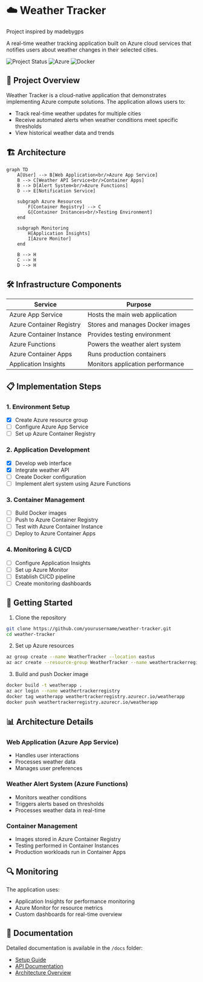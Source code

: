 # ☁️ Weather Tracker
Project inspired by madebygps

A real-time weather tracking application built on Azure cloud services that notifies users about weather changes in their selected cities.

![Project Status](https://img.shields.io/badge/status-in%20development-yellow)
![Azure](https://img.shields.io/badge/azure-%230072C6.svg?style=flat&logo=microsoftazure&logoColor=white)
![Docker](https://img.shields.io/badge/docker-%230db7ed.svg?style=flat&logo=docker&logoColor=white)

## 🎯 Project Overview

Weather Tracker is a cloud-native application that demonstrates implementing Azure compute solutions. The application allows users to:
- Track real-time weather updates for multiple cities
- Receive automated alerts when weather conditions meet specific thresholds
- View historical weather data and trends

## 🏗️ Architecture

```mermaid
graph TD
    A[User] --> B[Web Application<br/>Azure App Service]
    B --> C[Weather API Service<br/>Container Apps]
    B --> D[Alert System<br/>Azure Functions]
    D --> E[Notification Service]
    
    subgraph Azure Resources
        F[Container Registry] --> C
        G[Container Instances<br/>Testing Environment]
    end
    
    subgraph Monitoring
        H[Application Insights]
        I[Azure Monitor]
    end
    
    B --> H
    C --> H
    D --> H
```

## 🛠️ Infrastructure Components

| Service | Purpose |
|---------|----------|
| Azure App Service | Hosts the main web application |
| Azure Container Registry | Stores and manages Docker images |
| Azure Container Instance | Provides testing environment |
| Azure Functions | Powers the weather alert system |
| Azure Container Apps | Runs production containers |
| Application Insights | Monitors application performance |

## 📋 Implementation Steps

### 1. Environment Setup
- [x] Create Azure resource group
- [ ] Configure Azure App Service
- [ ] Set up Azure Container Registry

### 2. Application Development
- [x] Develop web interface
- [x] Integrate weather API
- [ ] Create Docker configuration
- [ ] Implement alert system using Azure Functions

### 3. Container Management
- [ ] Build Docker images
- [ ] Push to Azure Container Registry
- [ ] Test with Azure Container Instance
- [ ] Deploy to Azure Container Apps

### 4. Monitoring & CI/CD
- [ ] Configure Application Insights
- [ ] Set up Azure Monitor
- [ ] Establish CI/CD pipeline
- [ ] Create monitoring dashboards

## 🚀 Getting Started

1. Clone the repository
```bash
git clone https://github.com/yourusername/weather-tracker.git
cd weather-tracker
```

2. Set up Azure resources
```bash
az group create --name WeatherTracker --location eastus
az acr create --resource-group WeatherTracker --name weathertrackerregistry --sku Basic
```

3. Build and push Docker image
```bash
docker build -t weatherapp .
az acr login --name weathertrackerregistry
docker tag weatherapp weathertrackerregistry.azurecr.io/weatherapp
docker push weathertrackerregistry.azurecr.io/weatherapp
```

## 📊 Architecture Details

### Web Application (Azure App Service)
- Handles user interactions
- Processes weather data
- Manages user preferences

### Weather Alert System (Azure Functions)
- Monitors weather conditions
- Triggers alerts based on thresholds
- Processes weather data in real-time

### Container Management
- Images stored in Azure Container Registry
- Testing performed in Container Instances
- Production workloads run in Container Apps

## 🔍 Monitoring

The application uses:
- Application Insights for performance monitoring
- Azure Monitor for resource metrics
- Custom dashboards for real-time overview

## 📝 Documentation

Detailed documentation is available in the `/docs` folder:
- [Setup Guide](docs/setup.md)
- [API Documentation](docs/api.md)
- [Architecture Overview](docs/architecture.md)



